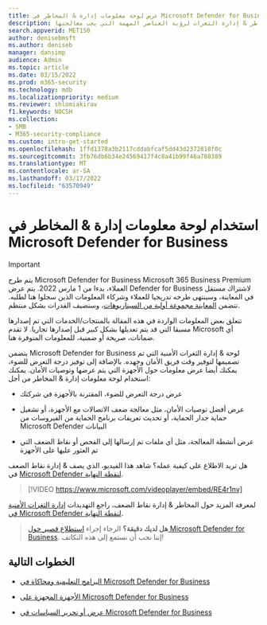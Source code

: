 ```yaml
---
title: عرض لوحة معلومات إدارة & المخاطر في Microsoft Defender for Business
description: استخدم لوحة معلومات & المخاطر & المخاطر & إدارة الثغرات لرؤية العناصر المهمة التي يجب معالجتها.
search.appverid: MET150
author: denisebmsft
ms.author: deniseb
manager: dansimp
audience: Admin
ms.topic: article
ms.date: 03/15/2022
ms.prod: m365-security
ms.technology: mdb
ms.localizationpriority: medium
ms.reviewer: shlomiakirav
f1.keywords: NOCSH
ms.collection:
- SMB
- M365-security-compliance
ms.custom: intro-get-started
ms.openlocfilehash: 1ffd1378a3b2117cddabfcaf5dd43d2372818f0c
ms.sourcegitcommit: 3fb76db6b34e24569417f4c8a41b99f46a780389
ms.translationtype: MT
ms.contentlocale: ar-SA
ms.lasthandoff: 03/17/2022
ms.locfileid: "63570949"
---
```

# <a name="use-your-threat--vulnerability-management-dashboard-in-microsoft-defender-for-business"></a>استخدام لوحة معلومات إدارة & المخاطر في Microsoft Defender for Business

> [!IMPORTANT]
> يتم طرح Microsoft Defender for Business Microsoft 365 Business Premium العملاء[](../../business-premium/index.md)، بدءا من 1 مارس 2022. يتم عرض Defender for Business لاشتراك مستقل في المعاينة، وسينتهى طرحه تدريجيا للعملاء وشركاء المعلومات الذين سجلوا هنا [](https://aka.ms/mdb-preview) لطلبه. تتضمن [المعاينة مجموعة أولية من السيناريوهات](mdb-tutorials.md#try-these-preview-scenarios)، وسنضيف القدرات بشكل منتظم.
> 
> تتعلق بعض المعلومات الواردة في هذه المقالة بالمنتجات/الخدمات التي تم إصدارها مسبقا التي قد يتم تعديلها بشكل كبير قبل إصدارها تجاريا. لا تقدم Microsoft أي ضمانات، صريحة أو ضمنية، للمعلومات المتوفرة هنا. 

يتضمن Microsoft Defender for Business لوحة & إدارة الثغرات الأمنية التي تم تصميمها لتوفير وقت فريق الأمان وجهده. بالإضافة إلى توفير درجة التعرض للضوء، يمكنك أيضا عرض معلومات حول الأجهزة التي يتم عرضها وتوصيات الأمان. يمكنك استخدام لوحة معلومات إدارة & المخاطر من أجل:

- عرض درجة التعرض للضوء، المقترنة بالأجهزة في شركتك

- عرض أفضل توصيات الأمان، مثل معالجة ضعف الاتصالات مع الأجهزة، أو تشغيل حماية جدار الحماية، أو تحديث تعريفات برنامج الحماية من الفيروسات من Microsoft Defender البيانات

- عرض أنشطة المعالجة، مثل أي ملفات تم إرسالها إلى الفحص أو نقاط الضعف التي تم العثور عليها على الأجهزة

هل تريد الاطلاع على كيفية عمله؟ شاهد هذا الفيديو، الذي يصف & إدارة نقاط الضعف في [Microsoft Defender لنقطة النهاية](../defender-endpoint/microsoft-defender-endpoint.md).

> [!VIDEO https://www.microsoft.com/videoplayer/embed/RE4r1nv]

لمعرفة المزيد حول المخاطر & إدارة نقاط الضعف، راجع التهديدات [إدارة الثغرات الأمنية في Microsoft Defender لنقطة النهاية](../defender-endpoint/next-gen-threat-and-vuln-mgt.md).

>
> **هل لديك دقيقة؟**
> الرجاء إجراء <a href="https://microsoft.qualtrics.com/jfe/form/SV_0JPjTPHGEWTQr4y" target="_blank">استطلاع قصير حول Microsoft Defender for Business</a>. إننا نحب أن نستمع إلى هذه التكاتف!
>

## <a name="next-steps"></a>الخطوات التالية

- [البرامج التعليمية ومحاكاة في Microsoft Defender for Business](mdb-tutorials.md)

- [الأجهزة المجهزة على Microsoft Defender for Business](mdb-onboard-devices.md)

- [عرض أو تحرير السياسات في Microsoft Defender for Business](mdb-view-edit-create-policies.md)